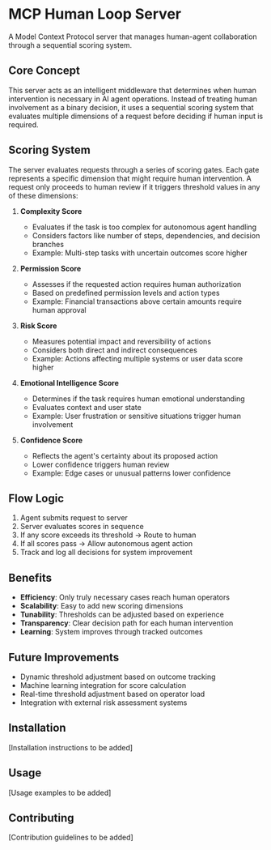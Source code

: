 # MCP Human Loop Server

A Model Context Protocol server that manages human-agent collaboration through a sequential scoring system.

## Core Concept

This server acts as an intelligent middleware that determines when human intervention is necessary in AI agent operations. Instead of treating human involvement as a binary decision, it uses a sequential scoring system that evaluates multiple dimensions of a request before deciding if human input is required.

## Scoring System

The server evaluates requests through a series of scoring gates. Each gate represents a specific dimension that might require human intervention. A request only proceeds to human review if it triggers threshold values in any of these dimensions:

1. **Complexity Score**
   - Evaluates if the task is too complex for autonomous agent handling
   - Considers factors like number of steps, dependencies, and decision branches
   - Example: Multi-step tasks with uncertain outcomes score higher

2. **Permission Score**
   - Assesses if the requested action requires human authorization
   - Based on predefined permission levels and action types
   - Example: Financial transactions above certain amounts require human approval

3. **Risk Score**
   - Measures potential impact and reversibility of actions
   - Considers both direct and indirect consequences
   - Example: Actions affecting multiple systems or user data score higher

4. **Emotional Intelligence Score**
   - Determines if the task requires human emotional understanding
   - Evaluates context and user state
   - Example: User frustration or sensitive situations trigger human involvement

5. **Confidence Score**
   - Reflects the agent's certainty about its proposed action
   - Lower confidence triggers human review
   - Example: Edge cases or unusual patterns lower confidence

## Flow Logic

1. Agent submits request to server
2. Server evaluates scores in sequence
3. If any score exceeds its threshold → Route to human
4. If all scores pass → Allow autonomous agent action
5. Track and log all decisions for system improvement

## Benefits

- **Efficiency**: Only truly necessary cases reach human operators
- **Scalability**: Easy to add new scoring dimensions
- **Tunability**: Thresholds can be adjusted based on experience
- **Transparency**: Clear decision path for each human intervention
- **Learning**: System improves through tracked outcomes

## Future Improvements

- Dynamic threshold adjustment based on outcome tracking
- Machine learning integration for score calculation
- Real-time threshold adjustment based on operator load
- Integration with external risk assessment systems

## Installation

[Installation instructions to be added]

## Usage

[Usage examples to be added]

## Contributing

[Contribution guidelines to be added]
